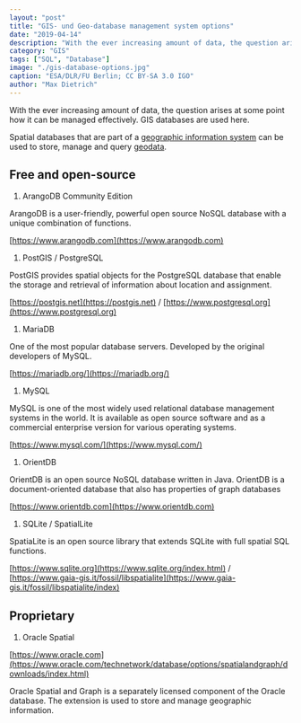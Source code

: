 ```yaml
---
layout: "post"
title: "GIS- und Geo-database management system options"
date: "2019-04-14"
description: "With the ever increasing amount of data, the question arises at some point how it can be managed effectively. GIS databases are used here."
category: "GIS"
tags: ["SQL", "Database"]
image: "./gis-database-options.jpg"
caption: "ESA/DLR/FU Berlin; CC BY-SA 3.0 IGO"
author: "Max Dietrich"
---
```


With the ever increasing amount of data, the question arises at some point how it can be managed effectively. GIS databases are used here.

Spatial databases that are part of a [geographic information system](//en/gis/geographic-information-system-what-is-gis "geographic information system") can be used to store, manage and query [geodata](/en/gis/geodata-what-are-geodata).

## Free and open-source

1. ArangoDB Community Edition

ArangoDB is a user-friendly, powerful open source NoSQL database with a unique combination of functions.

[https://www.arangodb.com](https://www.arangodb.com)

1. PostGIS / PostgreSQL

PostGIS provides spatial objects for the PostgreSQL database that enable the storage and retrieval of information about location and assignment.

[https://postgis.net](https://postgis.net) / [https://www.postgresql.org](https://www.postgresql.org)

1. MariaDB

One of the most popular database servers. Developed by the original developers of MySQL.

[https://mariadb.org/](https://mariadb.org/)

1. MySQL

MySQL is one of the most widely used relational database management systems in the world. It is available as open source software and as a commercial enterprise version for various operating systems.

[https://www.mysql.com/](https://www.mysql.com/)

1. OrientDB

OrientDB is an open source NoSQL database written in Java. OrientDB is a document-oriented database that also has properties of graph databases

[https://www.orientdb.com](https://www.orientdb.com)

1. SQLite / SpatialLite

SpatiaLite is an open source library that extends SQLite with full spatial SQL functions.

[https://www.sqlite.org](https://www.sqlite.org/index.html) / [https://www.gaia-gis.it/fossil/libspatialite](https://www.gaia-gis.it/fossil/libspatialite/index)

## Proprietary

1. Oracle Spatial

[https://www.oracle.com](https://www.oracle.com/technetwork/database/options/spatialandgraph/downloads/index.html)

Oracle Spatial and Graph is a separately licensed component of the Oracle database. The extension is used to store and manage geographic information.